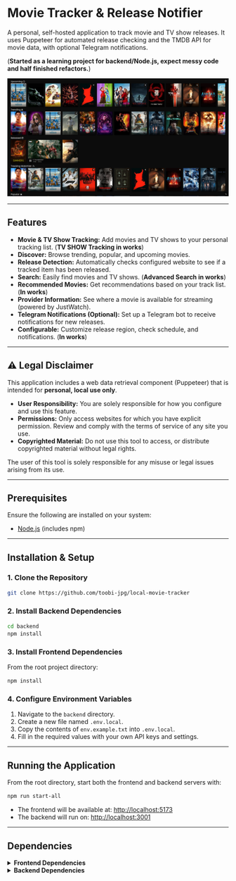 # Movie Tracker & Release Notifier

A personal, self-hosted application to track movie and TV show releases. It uses Puppeteer for automated release checking and the TMDB API for movie data, with optional Telegram notifications.

(**Started as a learning project for backend/Node.js, expect messy code and half finished refactors.**)

![Screenshot](public/Screenshot.jpg)

---

## Features

- **Movie & TV Show Tracking:** Add movies and TV shows to your personal tracking list. (**TV SHOW Tracking in works**)
- **Discover:** Browse trending, popular, and upcoming movies.
- **Release Detection:** Automatically checks configured website to see if a tracked item has been released.
- **Search:** Easily find movies and TV shows. (**Advanced Search in works**)
- **Recommended Movies:** Get recommendations based on your track list. (**In works**)
- **Provider Information:** See where a movie is available for streaming (powered by JustWatch).
- **Telegram Notifications (Optional):** Set up a Telegram bot to receive notifications for new releases.
- **Configurable:** Customize release region, check schedule, and notifications. (**In works**)

---

## ⚠️ Legal Disclaimer

This application includes a web data retrieval component (Puppeteer) that is intended for **personal, local use only**.

- **User Responsibility:** You are solely responsible for how you configure and use this feature.
- **Permissions:** Only access websites for which you have explicit permission. Review and comply with the terms of service of any site you use.
- **Copyrighted Material:** Do not use this tool to access, or distribute copyrighted material without legal rights.

The user of this tool is solely responsible for any misuse or legal issues arising from its use.

---

## Prerequisites

Ensure the following are installed on your system:

- [Node.js](https://nodejs.org/) (includes npm)

---

## Installation & Setup

### 1. Clone the Repository

```bash
git clone https://github.com/toobi-jpg/local-movie-tracker
```

### 2. Install Backend Dependencies

```bash
cd backend
npm install
```

### 3. Install Frontend Dependencies

From the root project directory:

```bash
npm install
```

### 4. Configure Environment Variables

1. Navigate to the `backend` directory.
2. Create a new file named `.env.local`.
3. Copy the contents of `env.example.txt` into `.env.local`.
4. Fill in the required values with your own API keys and settings.

---

## Running the Application

From the root directory, start both the frontend and backend servers with:

```bash
npm run start-all
```

- The frontend will be available at: [http://localhost:5173](http://localhost:5173)
- The backend will run on: [http://localhost:3001](http://localhost:3001)

---

## Dependencies

<details>
<summary><strong>Frontend Dependencies</strong></summary>

- @tailwindcss/vite
- lottie-react
- motion
- react
- react-dom
- react-indiana-drag-scroll
- socket.io-client
- tailwindcss

</details>

<details>
<summary><strong>Backend Dependencies</strong></summary>

- cors
- dotenv
- express
- node-cron
- node-telegram-bot-api
- puppeteer
- socket.io

</details>
